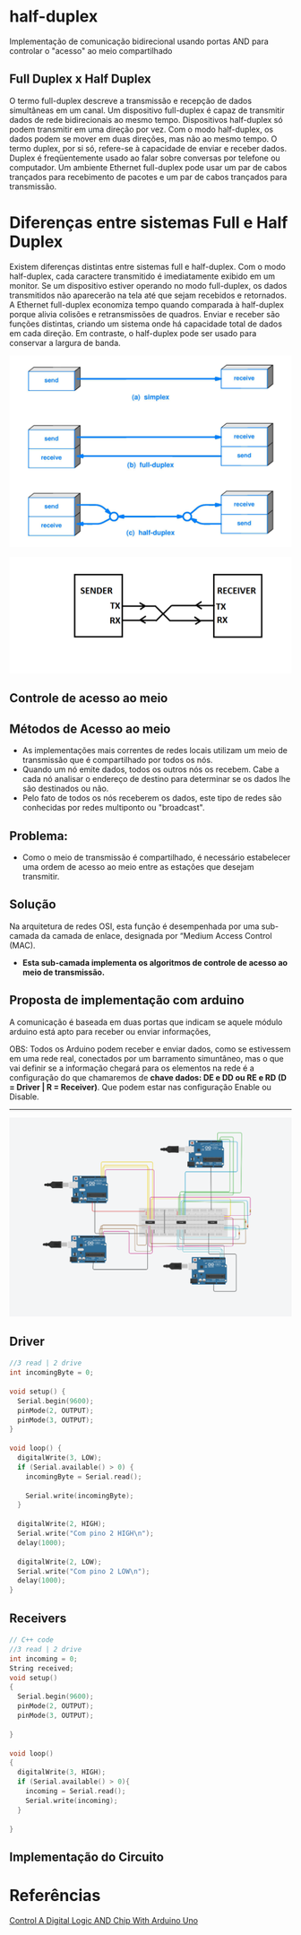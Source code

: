 # half-duplex
Implementação de comunicação bidirecional usando portas AND para controlar o "acesso" ao meio compartilhado

## Full Duplex x Half Duplex

O termo full-duplex descreve a transmissão e recepção de dados simultâneas em um canal. Um dispositivo full-duplex é capaz de transmitir dados de rede bidirecionais ao mesmo tempo. Dispositivos half-duplex só podem transmitir em uma direção por vez. Com o modo half-duplex, os dados podem se mover em duas direções, mas não ao mesmo tempo. O termo duplex, por si só, refere-se à capacidade de enviar e receber dados. Duplex é freqüentemente usado ao falar sobre conversas por telefone ou computador. Um ambiente Ethernet full-duplex pode usar um par de cabos trançados para recebimento de pacotes e um par de cabos trançados para transmissão.

# Diferenças entre sistemas Full e Half Duplex

Existem diferenças distintas entre sistemas full e half-duplex. Com o modo half-duplex, cada caractere transmitido é imediatamente exibido em um monitor. Se um dispositivo estiver operando no modo full-duplex, os dados transmitidos não aparecerão na tela até que sejam recebidos e retornados. A Ethernet full-duplex economiza tempo quando comparada à half-duplex porque alivia colisões e retransmissões de quadros. Enviar e receber são funções distintas, criando um sistema onde há capacidade total de dados em cada direção. Em contraste, o half-duplex pode ser usado para conservar a largura de banda.

![Untitled](images/Untitled.png)

![Untitled](images/Untitled%201.png)

## Controle de acesso ao meio

## Métodos de Acesso ao meio

- As implementações mais correntes de redes locais
  utilizam um meio de transmissão que é compartilhado
  por todos os nós.
- Quando um nó emite dados, todos os outros nós os
  recebem. Cabe a cada nó analisar o endereço de
  destino para determinar se os dados lhe são destinados
  ou não.
- Pelo fato de todos os nós receberem os dados, este tipo
  de redes são conhecidas por redes multiponto ou
  "broadcast".

## Problema:

- Como o meio de transmissão é compartilhado, é
  necessário estabelecer uma ordem de acesso ao meio
  entre as estações que desejam transmitir.

## Solução

Na arquitetura de redes OSI, esta função é desempenhada por uma sub-camada da camada de enlace, designada por “Medium Access Control (MAC).

- **Esta sub-camada implementa os algoritmos de controle de acesso ao meio de transmissão.**

## Proposta de implementação com arduino

A comunicação é baseada em duas portas que indicam se aquele módulo arduino está apto para receber ou enviar informações,

OBS: Todos os Arduino podem receber e enviar dados, como se estivessem em uma rede real, conectados por um barramento simuntâneo, mas o que vai definir se a informação chegará para os elementos na rede é a configuração do que chamaremos de **chave dados: DE e DD ou RE e RD (D = Driver | R = Receiver)**. Que podem estar nas configuração Enable ou Disable.

****

![Untitled](images/Untitled%202.png)

## Driver

```cpp
//3 read | 2 drive
int incomingByte = 0; 

void setup() {
  Serial.begin(9600);
  pinMode(2, OUTPUT);
  pinMode(3, OUTPUT);
}

void loop() {
  digitalWrite(3, LOW);
  if (Serial.available() > 0) {
    incomingByte = Serial.read();

    Serial.write(incomingByte);
  }

  digitalWrite(2, HIGH);
  Serial.write("Com pino 2 HIGH\n");
  delay(1000);

  digitalWrite(2, LOW);
  Serial.write("Com pino 2 LOW\n");
  delay(1000);
}
```

## Receivers

```cpp
// C++ code
//3 read | 2 drive
int incoming = 0;
String received;
void setup()
{
  Serial.begin(9600);
  pinMode(2, OUTPUT);
  pinMode(3, OUTPUT);

}

void loop()
{
  digitalWrite(3, HIGH);
  if (Serial.available() > 0){
  	incoming = Serial.read();
    Serial.write(incoming);
  }

}
```

## Implementação do Circuito

[](https://www.tinkercad.com/things/8uOCPVDmlSC-half-duplex)

# Referências

[Control A Digital Logic AND Chip With Arduino Uno](https://create.arduino.cc/projecthub/mariogianota/control-a-digital-logic-and-chip-with-arduino-uno-6d8602)
